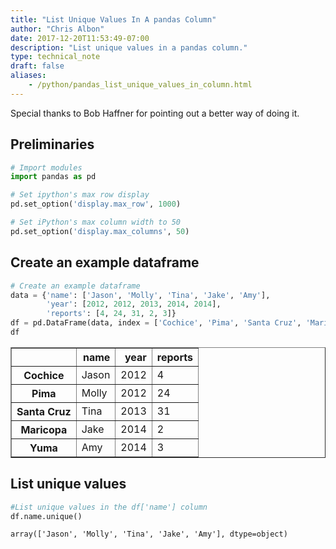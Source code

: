 ```yaml
---
title: "List Unique Values In A pandas Column"
author: "Chris Albon"
date: 2017-12-20T11:53:49-07:00
description: "List unique values in a pandas column."
type: technical_note
draft: false
aliases:
    - /python/pandas_list_unique_values_in_column.html
---
```

Special thanks to Bob Haffner for pointing out a better way of doing it.

## Preliminaries


```python
# Import modules
import pandas as pd

# Set ipython's max row display
pd.set_option('display.max_row', 1000)

# Set iPython's max column width to 50
pd.set_option('display.max_columns', 50)
```

## Create an example dataframe


```python
# Create an example dataframe
data = {'name': ['Jason', 'Molly', 'Tina', 'Jake', 'Amy'], 
        'year': [2012, 2012, 2013, 2014, 2014], 
        'reports': [4, 24, 31, 2, 3]}
df = pd.DataFrame(data, index = ['Cochice', 'Pima', 'Santa Cruz', 'Maricopa', 'Yuma'])
df
```




<div>
<style scoped>
    .dataframe tbody tr th:only-of-type {
        vertical-align: middle;
    }

    .dataframe tbody tr th {
        vertical-align: top;
    }

    .dataframe thead th {
        text-align: right;
    }
</style>
<table border="1" class="dataframe">
  <thead>
    <tr style="text-align: right;">
      <th></th>
      <th>name</th>
      <th>year</th>
      <th>reports</th>
    </tr>
  </thead>
  <tbody>
    <tr>
      <th>Cochice</th>
      <td>Jason</td>
      <td>2012</td>
      <td>4</td>
    </tr>
    <tr>
      <th>Pima</th>
      <td>Molly</td>
      <td>2012</td>
      <td>24</td>
    </tr>
    <tr>
      <th>Santa Cruz</th>
      <td>Tina</td>
      <td>2013</td>
      <td>31</td>
    </tr>
    <tr>
      <th>Maricopa</th>
      <td>Jake</td>
      <td>2014</td>
      <td>2</td>
    </tr>
    <tr>
      <th>Yuma</th>
      <td>Amy</td>
      <td>2014</td>
      <td>3</td>
    </tr>
  </tbody>
</table>
</div>



## List unique values


```python
#List unique values in the df['name'] column
df.name.unique()
```




    array(['Jason', 'Molly', 'Tina', 'Jake', 'Amy'], dtype=object)


